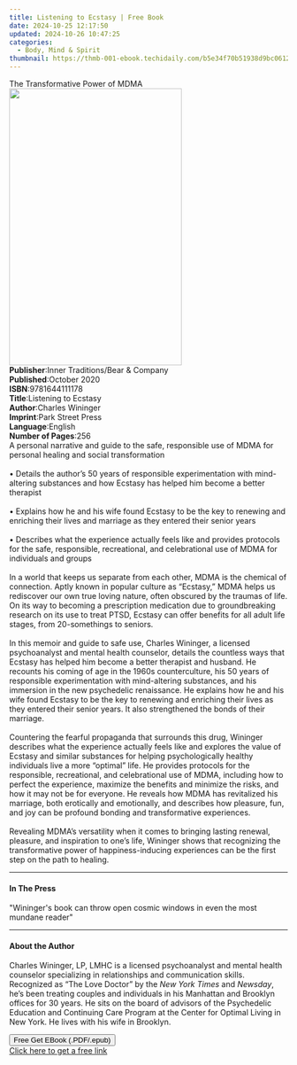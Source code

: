 ```yaml
---
title: Listening to Ecstasy | Free Book
date: 2024-10-25 12:17:50
updated: 2024-10-26 10:47:25
categories:
  - Body, Mind & Spirit
thumbnail: https://thmb-001-ebook.techidaily.com/b5e34f70b51938d9bc0612cba9c7dcc7c0c04127820c2053706b760ffd310580.jpg
---
```

<main id="book-container">
  <div class="flex flex-col">
    <div class="book-brief flex-1 py-6 px-4 sm:p-6 md:py-10 md:px-8">
      <!-- brief-->
      <div class="book-brief-main">The Transformative Power of MDMA</div>
    </div>
    <div
      class="book-meta-info flex-1 grid gap-4 col-start-1 col-end-3 row-start-1 sm:mb-6 sm:grid-cols-4 lg:gap-6 lg:col-start-2 lg:row-end-6 lg:row-span-6 lg:mb-0"
    >
      <div
        class="book-meta-info-left place-content-center mt-4 p-4 text-sm leading-6 col-start-2 col-span-2 dark:text-slate-400"
      >
        <img
          class="w-full h-500 object-cover rounded-lg sm:h-255 sm:col-span-2 lg:col-span-full"
          src="https://img-001-ebook.techidaily.com/2961f2e8640cc82b9dd81dd03974fd8c507b67293a4897265a8d2805f3a05447.jpg"
          alt=""
          width="312"
          height="500"
        />
      </div>
      <div
        class="book-meta-info-right mt-2 col-start-1 row-start-2 col-span-3 self-center"
      >
        <!-- meta data  -->
        <div class="flex flex-col px-4 md:px-8">
          <div class="flex-1">
            <strong>Publisher</strong>:<span class="px-2"
              >Inner Traditions/Bear &amp; Company</span
            >
          </div>
          <div class="flex-1">
            <strong>Published</strong>:<span class="px-2">October 2020</span>
          </div>
          <div class="flex-1">
            <strong>ISBN</strong>:<span class="px-2">9781644111178</span>
          </div>
          <div class="flex-1">
            <strong>Title</strong>:<span class="px-2"
              >Listening to Ecstasy</span
            >
          </div>
          <div class="flex-1">
            <strong>Author</strong>:<span class="px-2">Charles Wininger</span>
          </div>
          <div class="flex-1">
            <strong>Imprint</strong>:<span class="px-2">Park Street Press</span>
          </div>
          <div class="flex-1">
            <strong>Language</strong>:<span class="px-2">English</span>
          </div>
          <div class="flex-1">
            <strong>Number of Pages</strong>:<span class="px-2">256</span>
          </div>
        </div>
      </div>
    </div>
    <div class="book-description flex-1 py-6 px-4 sm:p-6 md:py-10 md:px-8">
      <div class="book-description-main">
        <div accordion-content="" id="description">
          A personal narrative and guide to the safe, responsible use of MDMA
          for personal healing and social transformation <br /><br />• Details
          the author’s 50 years of responsible experimentation with
          mind-altering substances and how Ecstasy has helped him become a
          better therapist <br /><br />• Explains how he and his wife found
          Ecstasy to be the key to renewing and enriching their lives and
          marriage as they entered their senior years <br /><br />• Describes
          what the experience actually feels like and provides protocols for the
          safe, responsible, recreational, and celebrational use of MDMA for
          individuals and groups <br /><br />In a world that keeps us separate
          from each other, MDMA is the chemical of connection. Aptly known in
          popular culture as “Ecstasy,” MDMA helps us rediscover our own true
          loving nature, often obscured by the traumas of life. On its way to
          becoming a prescription medication due to groundbreaking research on
          its use to treat PTSD, Ecstasy can offer benefits for all adult life
          stages, from 20-somethings to seniors. <br /><br />In this memoir and
          guide to safe use, Charles Wininger, a licensed psychoanalyst and
          mental health counselor, details the countless ways that Ecstasy has
          helped him become a better therapist and husband. He recounts his
          coming of age in the 1960s counterculture, his 50 years of responsible
          experimentation with mind-altering substances, and his immersion in
          the new psychedelic renaissance. He explains how he and his wife found
          Ecstasy to be the key to renewing and enriching their lives as they
          entered their senior years. It also strengthened the bonds of their
          marriage. <br /><br />Countering the fearful propaganda that surrounds
          this drug, Wininger describes what the experience actually feels like
          and explores the value of Ecstasy and similar substances for helping
          psychologically healthy individuals live a more “optimal” life. He
          provides protocols for the responsible, recreational, and
          celebrational use of MDMA, including how to perfect the experience,
          maximize the benefits and minimize the risks, and how it may not be
          for everyone. He reveals how MDMA has revitalized his marriage, both
          erotically and emotionally, and describes how pleasure, fun, and joy
          can be profound bonding and transformative experiences.
          <br /><br />Revealing MDMA’s versatility when it comes to bringing
          lasting renewal, pleasure, and inspiration to one’s life, Wininger
          shows that recognizing the transformative power of happiness-inducing
          experiences can be the first step on the path to healing.
        </div>
        <div class="accordion-fader"></div>
      </div>
    </div>
    <div class="book-excerpts flex-1 py-6 px-4 sm:p-6 md:py-10 md:px-8">
      <!-- excerpts-->
      <div class="book-excerpts-main">
        <hr />
        <h4 class="placeholder placeholder-heading">
          <span>In The Press</span>
        </h4>
        <p>
          "Wininger's book can throw open cosmic windows in even the most
          mundane reader"
        </p>
      </div>
    </div>
    <div class="book-about-author flex-1 py-6 px-4 sm:p-6 md:py-10 md:px-8">
      <!-- about author-->
      <div class="book-main-author-main">
        <hr />
        <h4 class="placeholder placeholder-heading">
          <span>About the Author</span>
        </h4>
        <p>
          Charles Wininger, LP, LMHC is a licensed psychoanalyst and mental
          health counselor specializing in relationships and communication
          skills. Recognized as “The Love Doctor” by the
          <i>New York Times</i> and <i>Newsday</i>, he’s been treating couples
          and individuals in his Manhattan and Brooklyn offices for 30 years. He
          sits on the board of advisors of the Psychedelic Education and
          Continuing Care Program at the Center for Optimal Living in New York.
          He lives with his wife in Brooklyn.
        </p>
      </div>
    </div>
    <div class="book-free-get flex-1 py-6 px-4 sm:p-6 md:py-10 md:px-8">
      <button
        id="btn-free-get"
        class="bg-blue-500 hover:bg-blue-700 text-white font-bold py-2 px-4 rounded"
      >
        Free Get EBook (.PDF/.epub)
      </button>
      <div id="countdown-display" class="px-2 text-lg mt-2"></div>
      <a
        id="free-link"
        class="hidden bg-blue-500 hover:bg-blue-700 text-white font-bold py-2 px-4 rounded"
        href="https://www.ebooks.com/en-us/book/209961606/listening-to-ecstasy/charles-wininger/"
        target="_blank"
        >Click here to get a free link</a
      >
    </div>
    <script>
      let countdownTime = 0;
      let countdownInterval = null;
      document
        .getElementById('btn-free-get')
        .addEventListener('click', startCountdown);
      function startCountdown() {
        countdownTime = new Date().getTime() + 60000 * 3;
        countdownInterval = setInterval(updateCountdown, 1000);
        document.getElementById('btn-free-get').disabled = true;
        document
          .getElementById('btn-free-get')
          .classList.add('bg-gray-500', 'cursor-not-allowed');
      }
      function updateCountdown() {
        let currentTime = new Date().getTime();
        let timeLeft = countdownTime - currentTime;
        let secondsLeft = Math.floor(timeLeft / 1000);
        document.getElementById('countdown-display').innerHTML =
          `Remaining time: ${secondsLeft} seconds.`;
        if (secondsLeft <= 0) {
          clearInterval(countdownInterval);
          document.getElementById('btn-free-get').classList.add('hidden');
          document.getElementById('free-link').classList.remove('hidden');
          document.getElementById('countdown-display').innerHTML = '';
        }
      }
    </script>
  </div>
</main>

